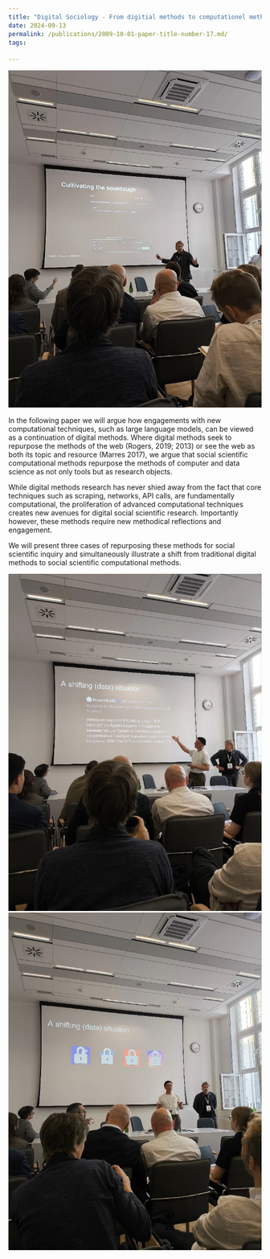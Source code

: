 ```yaml
---
title: "Digital Sociology - From digitial methods to computationel methods"
date: 2024-09-13
permalink: /publications/2009-10-01-paper-title-number-17.md/
tags:

---
```


![ISA1](/images/ISA-1.jpg)

In the following paper we will argue how engagements with new computational techniques, such as large language models, can be viewed as a continuation of digital methods. Where digital methods seek to repurpose the methods of the web (Rogers, 2019; 2013) or see the web as both its topic and resource (Marres 2017), we argue that social scientific computational methods repurpose the methods of computer and data science as not only tools but as research objects. 

While digital methods research has never shied away from the fact that core techniques such as scraping, networks, API calls, are fundamentally computational, the proliferation of advanced computational techniques creates new avenues for digital social scientific research. Importantly however, these methods require new methodical reflections and engagement.

We will present three cases of repurposing these methods for social scientific inquiry and simultaneously illustrate a shift from traditional digital methods to social scientific computational methods.

![ISA2](/images/ISA-2.jpg)
![ISA3](/images/ISA-3.jpg)

